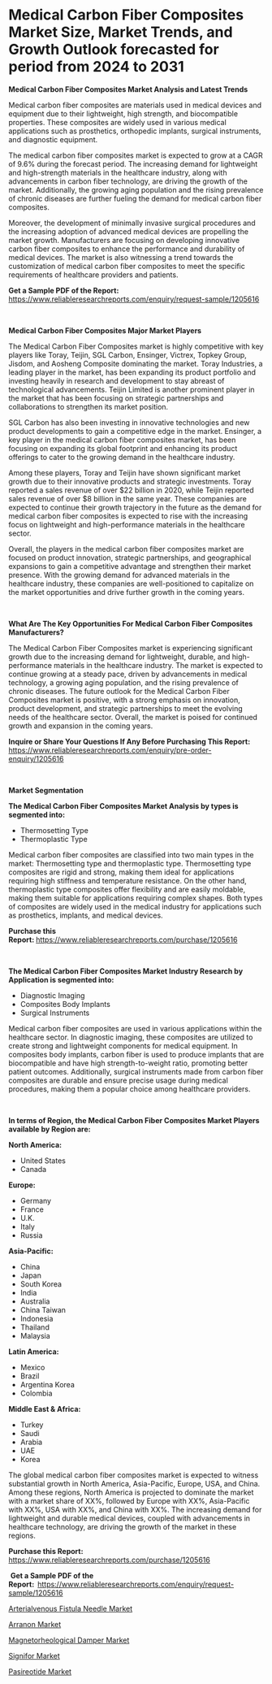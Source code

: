 <p><h1>Medical Carbon Fiber Composites Market Size, Market Trends, and Growth Outlook forecasted for period from 2024 to 2031</h1></p><p><strong>Medical Carbon Fiber Composites Market Analysis and Latest Trends</strong></p>
<p><p>Medical carbon fiber composites are materials used in medical devices and equipment due to their lightweight, high strength, and biocompatible properties. These composites are widely used in various medical applications such as prosthetics, orthopedic implants, surgical instruments, and diagnostic equipment.</p><p>The medical carbon fiber composites market is expected to grow at a CAGR of 9.6% during the forecast period. The increasing demand for lightweight and high-strength materials in the healthcare industry, along with advancements in carbon fiber technology, are driving the growth of the market. Additionally, the growing aging population and the rising prevalence of chronic diseases are further fueling the demand for medical carbon fiber composites.</p><p>Moreover, the development of minimally invasive surgical procedures and the increasing adoption of advanced medical devices are propelling the market growth. Manufacturers are focusing on developing innovative carbon fiber composites to enhance the performance and durability of medical devices. The market is also witnessing a trend towards the customization of medical carbon fiber composites to meet the specific requirements of healthcare providers and patients.</p></p>
<p><strong>Get a Sample PDF of the Report:&nbsp;</strong> <a href="https://www.reliableresearchreports.com/enquiry/request-sample/1205616">https://www.reliableresearchreports.com/enquiry/request-sample/1205616</a></p>
<p>&nbsp;</p>
<p><strong>Medical Carbon Fiber Composites Major Market Players</strong></p>
<p><p>The Medical Carbon Fiber Composites market is highly competitive with key players like Toray, Teijin, SGL Carbon, Ensinger, Victrex, Topkey Group, Jisdom, and Aosheng Composite dominating the market. Toray Industries, a leading player in the market, has been expanding its product portfolio and investing heavily in research and development to stay abreast of technological advancements. Teijin Limited is another prominent player in the market that has been focusing on strategic partnerships and collaborations to strengthen its market position.</p><p>SGL Carbon has also been investing in innovative technologies and new product developments to gain a competitive edge in the market. Ensinger, a key player in the medical carbon fiber composites market, has been focusing on expanding its global footprint and enhancing its product offerings to cater to the growing demand in the healthcare industry.</p><p>Among these players, Toray and Teijin have shown significant market growth due to their innovative products and strategic investments. Toray reported a sales revenue of over $22 billion in 2020, while Teijin reported sales revenue of over $8 billion in the same year. These companies are expected to continue their growth trajectory in the future as the demand for medical carbon fiber composites is expected to rise with the increasing focus on lightweight and high-performance materials in the healthcare sector.</p><p>Overall, the players in the medical carbon fiber composites market are focused on product innovation, strategic partnerships, and geographical expansions to gain a competitive advantage and strengthen their market presence. With the growing demand for advanced materials in the healthcare industry, these companies are well-positioned to capitalize on the market opportunities and drive further growth in the coming years.</p></p>
<p>&nbsp;</p>
<p><strong>What Are The Key Opportunities For Medical Carbon Fiber Composites Manufacturers?</strong></p>
<p><p>The Medical Carbon Fiber Composites market is experiencing significant growth due to the increasing demand for lightweight, durable, and high-performance materials in the healthcare industry. The market is expected to continue growing at a steady pace, driven by advancements in medical technology, a growing aging population, and the rising prevalence of chronic diseases. The future outlook for the Medical Carbon Fiber Composites market is positive, with a strong emphasis on innovation, product development, and strategic partnerships to meet the evolving needs of the healthcare sector. Overall, the market is poised for continued growth and expansion in the coming years.</p></p>
<p><strong>Inquire or Share Your Questions If Any Before Purchasing This Report:</strong> <a href="https://www.reliableresearchreports.com/enquiry/pre-order-enquiry/1205616">https://www.reliableresearchreports.com/enquiry/pre-order-enquiry/1205616</a></p>
<p>&nbsp;</p>
<p><strong>Market Segmentation</strong></p>
<p><strong>The Medical Carbon Fiber Composites Market Analysis by types is segmented into:</strong></p>
<p><ul><li>Thermosetting Type</li><li>Thermoplastic Type</li></ul></p>
<p><p>Medical carbon fiber composites are classified into two main types in the market: Thermosetting type and thermoplastic type. Thermosetting type composites are rigid and strong, making them ideal for applications requiring high stiffness and temperature resistance. On the other hand, thermoplastic type composites offer flexibility and are easily moldable, making them suitable for applications requiring complex shapes. Both types of composites are widely used in the medical industry for applications such as prosthetics, implants, and medical devices.</p></p>
<p><strong>Purchase this Report:&nbsp;</strong><a href="https://www.reliableresearchreports.com/purchase/1205616">https://www.reliableresearchreports.com/purchase/1205616</a></p>
<p>&nbsp;</p>
<p><strong>The Medical Carbon Fiber Composites Market Industry Research by Application is segmented into:</strong></p>
<p><ul><li>Diagnostic Imaging</li><li>Composites Body Implants</li><li>Surgical Instruments</li></ul></p>
<p><p>Medical carbon fiber composites are used in various applications within the healthcare sector. In diagnostic imaging, these composites are utilized to create strong and lightweight components for medical equipment. In composites body implants, carbon fiber is used to produce implants that are biocompatible and have high strength-to-weight ratio, promoting better patient outcomes. Additionally, surgical instruments made from carbon fiber composites are durable and ensure precise usage during medical procedures, making them a popular choice among healthcare providers.</p></p>
<p>&nbsp;</p>
<p><strong>In terms of Region, the Medical Carbon Fiber Composites Market Players available by Region are:</strong></p>
<p>
    <p> <strong> North America: </strong>
        <ul>
            <li>United States</li>
            <li>Canada</li>
        </ul>
        </p> 
    <p> <strong> Europe: </strong>
        <ul>
            <li>Germany</li>
            <li>France</li>
            <li>U.K.</li>
            <li>Italy</li>
            <li>Russia</li>
        </ul>
        </p> 
    <p> <strong> Asia-Pacific: </strong>
        <ul>
            <li>China</li>
            <li>Japan</li>
            <li>South Korea</li>
            <li>India</li>
            <li>Australia</li>
            <li>China Taiwan</li>
            <li>Indonesia</li>
            <li>Thailand</li>
            <li>Malaysia</li>
        </ul>
        </p> 
    <p> <strong> Latin America: </strong>
        <ul>
            <li>Mexico</li>
            <li>Brazil</li>
            <li>Argentina Korea</li>
            <li>Colombia</li>
        </ul>
        </p> 
    <p> <strong> Middle East & Africa: </strong>
        <ul>
            <li>Turkey</li>
            <li>Saudi</li>
            <li>Arabia</li>
            <li>UAE</li>
            <li>Korea</li>
        </ul>
    </p>
    </p>
<p><p>The global medical carbon fiber composites market is expected to witness substantial growth in North America, Asia-Pacific, Europe, USA, and China. Among these regions, North America is projected to dominate the market with a market share of XX%, followed by Europe with XX%, Asia-Pacific with XX%, USA with XX%, and China with XX%. The increasing demand for lightweight and durable medical devices, coupled with advancements in healthcare technology, are driving the growth of the market in these regions.</p></p>
<p><strong>Purchase this Report: </strong><a href="https://www.reliableresearchreports.com/purchase/1205616">https://www.reliableresearchreports.com/purchase/1205616</a></p>
<p>&nbsp;<strong>Get a Sample PDF of the Report:&nbsp;&nbsp;</strong><a href="https://www.reliableresearchreports.com/enquiry/request-sample/1205616">https://www.reliableresearchreports.com/enquiry/request-sample/1205616</a></p>
<p><strong></strong></p>
<p><p><a href="https://github.com/mbisetmhermsr/Market-Research-Report-List-1/blob/main/arterialvenous-fistula-needle-market.md">Arterialvenous Fistula Needle Market</a></p><p><a href="https://medium.com/@ginawindler1/arranon-market-size-reveals-the-best-marketing-channels-in-global-industry-d96c637dfe2d">Arranon Market</a></p><p><a href="https://github.com/santosh758595/Market-Research-Report-List-3/blob/main/magnetorheological-damper-market.md">Magnetorheological Damper Market</a></p><p><a href="https://medium.com/@josepayne1985/signifor-market-exploring-market-share-market-trends-and-future-growth-ee774f134252">Signifor Market</a></p><p><a href="https://medium.com/@josepayne1985/pasireotide-market-trends-forecast-and-competitive-analysis-to-2031-d36262e81c2b">Pasireotide Market</a></p></p>